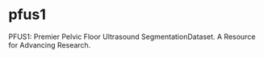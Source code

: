 # pfus1
PFUS1: Premier Pelvic Floor Ultrasound SegmentationDataset. A Resource for Advancing Research.
